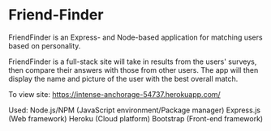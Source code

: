 # Friend-Finder


FriendFinder is an Express- and Node-based application for matching users based on personality.

FriendFinder is a full-stack site will take in results from the users' surveys, then compare their answers with those from other users. The app will then display the name and picture of the user with the best overall match.

To view site: https://intense-anchorage-54737.herokuapp.com/

Used: 
Node.js/NPM (JavaScript environment/Package manager)
Express.js (Web framework)
Heroku (Cloud platform)
Bootstrap (Front-end framework)
